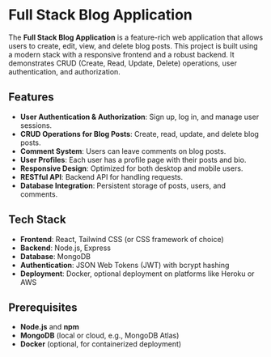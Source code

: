 # Full Stack Blog Application

The **Full Stack Blog Application** is a feature-rich web application that allows users to create, edit, view, and delete blog posts. This project is built using a modern stack with a responsive frontend and a robust backend. It demonstrates CRUD (Create, Read, Update, Delete) operations, user authentication, and authorization.

## Features

- **User Authentication & Authorization**: Sign up, log in, and manage user sessions.
- **CRUD Operations for Blog Posts**: Create, read, update, and delete blog posts.
- **Comment System**: Users can leave comments on blog posts.
- **User Profiles**: Each user has a profile page with their posts and bio.
- **Responsive Design**: Optimized for both desktop and mobile users.
- **RESTful API**: Backend API for handling requests.
- **Database Integration**: Persistent storage of posts, users, and comments.

## Tech Stack

- **Frontend**: React, Tailwind CSS (or CSS framework of choice)
- **Backend**: Node.js, Express
- **Database**: MongoDB
- **Authentication**: JSON Web Tokens (JWT) with bcrypt hashing
- **Deployment**: Docker, optional deployment on platforms like Heroku or AWS

## Prerequisites

- **Node.js** and **npm**
- **MongoDB** (local or cloud, e.g., MongoDB Atlas)
- **Docker** (optional, for containerized deployment)
